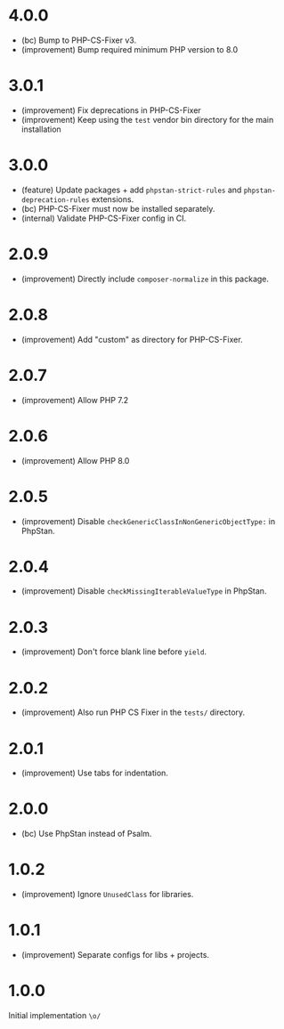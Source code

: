 4.0.0
=====

*	(bc) Bump to PHP-CS-Fixer v3.
*	(improvement) Bump required minimum PHP version to 8.0


3.0.1
=====

*	(improvement) Fix deprecations in PHP-CS-Fixer
*	(improvement) Keep using the `test` vendor bin directory for the main installation


3.0.0
=====

*	(feature) Update packages + add `phpstan-strict-rules` and `phpstan-deprecation-rules` extensions.
*	(bc) PHP-CS-Fixer must now be installed separately.
*	(internal) Validate PHP-CS-Fixer config in CI.


2.0.9
=====

*   (improvement) Directly include `composer-normalize` in this package.


2.0.8
=====

*   (improvement) Add "custom" as directory for PHP-CS-Fixer.


2.0.7
=====

*   (improvement) Allow PHP 7.2


2.0.6
=====

*   (improvement) Allow PHP 8.0


2.0.5
=====

*   (improvement) Disable `checkGenericClassInNonGenericObjectType:` in PhpStan.


2.0.4
=====

*   (improvement) Disable `checkMissingIterableValueType` in PhpStan.


2.0.3
=====

*   (improvement) Don't force blank line before `yield`.


2.0.2
=====

*   (improvement) Also run PHP CS Fixer in the `tests/` directory.


2.0.1
=====

*   (improvement) Use tabs for indentation.


2.0.0
=====

*   (bc) Use PhpStan instead of Psalm.


1.0.2
=====

*   (improvement) Ignore `UnusedClass` for libraries.


1.0.1
=====

*   (improvement) Separate configs for libs + projects.


1.0.0
=====

Initial implementation `\o/`
